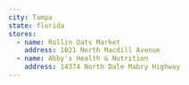```yaml
---
city: Tampa
state: florida
stores:
  - name: Rollin Oats Market
    address: 1021 North Macdill Avenue
  - name: Abby's Health & Nutrition
    address: 14374 North Dale Mabry Highway
---
```

